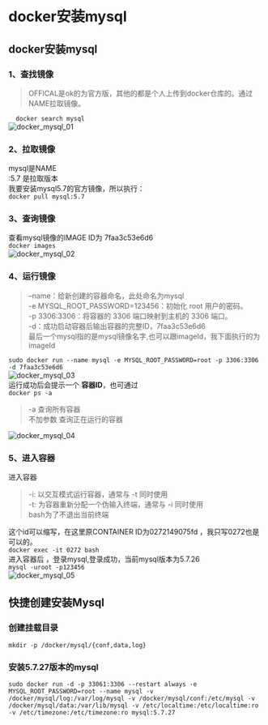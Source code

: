 # docker安装mysql  
## docker安装mysql
### 1、查找镜像  
>OFFICAL是ok的为官方版，其他的都是个人上传到docker仓库的。通过NAME拉取镜像。  
  
`  
docker search mysql  
`  
![docker_mysql_01](/assets/note/mysql/docker_mysql_01-6d81561865034397b4579cac87d7901f.png)  
### 2、拉取镜像  
mysql是NAME  
:5.7 是拉取版本  
我要安装mysql5.7的官方镜像，所以执行：  
`docker pull mysql:5.7`  
  
### 3、查询镜像  
查看mysql镜像的IMAGE ID为 7faa3c53e6d6  
`docker images`  
![docker_mysql_02](/assets/note/mysql/docker_mysql_02-05a1a0cc0f0f4619ba3bf73cd25249ba.png)  

### 4、运行镜像  
>–name：给新创建的容器命名，此处命名为mysql  
-e MYSQL_ROOT_PASSWORD=123456：初始化 root 用户的密码。  
-p 3306:3306：将容器的 3306 端口映射到主机的 3306 端口。  
-d：成功启动容器后输出容器的完整ID，7faa3c53e6d6  
最后一个mysql指的是mysql镜像名字,也可以跟imageId，我下面执行的为imageId  
  
`sudo docker run --name mysql -e MYSQL_ROOT_PASSWORD=root -p 3306:3306 -d 7faa3c53e6d6`  
![docker_mysql_03](/assets/note/mysql/docker_mysql_03-5fb1d86caaa4448ba6b279d545977f36.png)  
运行成功后会提示一个 **容器ID**，也可通过  
`docker ps -a`  
>-a 查询所有容器  
>不加参数 查询正在运行的容器  
  
![docker_mysql_04](/assets/note/mysql/docker_mysql_04-c791be4cd1ff4fe0ad5efec06c4b322a.png)  
### 5、进入容器  
进入容器  
>-i: 以交互模式运行容器，通常与 -t 同时使用  
>-t: 为容器重新分配一个伪输入终端，通常与 -i 同时使用  
>bash为了不退出当前终端  
  
这个id可以缩写，在这里原CONTAINER ID为0272149075fd ，我只写0272也是可以的。  
`docker exec -it 0272 bash`  
进入容器后 ，登录mysql,登录成功，当前mysql版本为5.7.26  
`mysql -uroot -p123456`  
![docker_mysql_05](/assets/note/mysql/docker_mysql_05-038f87e738c249039587b29489ff15bf.png)  

## 快捷创建安装Mysql
### 创建挂载目录
`mkdir -p /docker/mysql/{conf,data,log}`

### 安装5.7.27版本的mysql
`sudo docker run -d -p 33061:3306 --restart always -e MYSQL_ROOT_PASSWORD=root --name mysql -v /docker/mysql/log:/var/log/mysql -v /docker/mysql/conf:/etc/mysql -v /docker/mysql/data:/var/lib/mysql -v /etc/localtime:/etc/localtime:ro -v /etc/timezone:/etc/timezone:ro mysql:5.7.27`

  